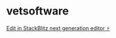 # vetsoftware

[Edit in StackBlitz next generation editor ⚡️](https://stackblitz.com/~/github.com/Aman2k9/vetsoftware)